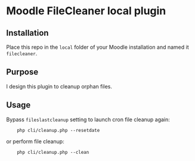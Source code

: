# Moodle FileCleaner local plugin

## Installation

Place this repo in the `local` folder of your Moodle installation and named it `filecleaner`. 

## Purpose

I design this plugin to cleanup orphan files.
 
## Usage

Bypass `fileslastcleanup` setting to launch cron file cleanup again:

        php cli/cleanup.php --resetdate
        
or perform file cleanup:
        
        php cli/cleanup.php --clean
        